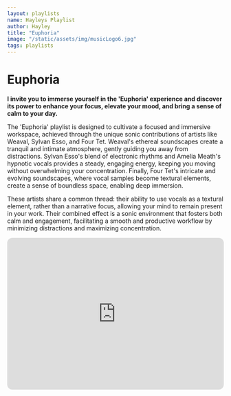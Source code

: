 ```yaml
---
layout: playlists
name: Hayleys Playlist
author: Hayley
title: "Euphoria"
image: "/static/assets/img/musicLogo6.jpg"
tags: playlists
---
```

# Euphoria
**I invite you to immerse yourself in the 'Euphoria' experience and discover its power to enhance your focus, elevate your mood, and bring a sense of calm to your day.**

The 'Euphoria' playlist is designed to cultivate a focused and immersive workspace, achieved through the unique sonic contributions of artists like Weaval, Sylvan Esso, and Four Tet. Weaval's ethereal soundscapes create a tranquil and intimate atmosphere, gently guiding you away from distractions. Sylvan Esso's blend of electronic rhythms and Amelia Meath's hypnotic vocals provides a steady, engaging energy, keeping you moving without overwhelming your concentration. Finally, Four Tet's intricate and evolving soundscapes, where vocal samples become textural elements, create a sense of boundless space, enabling deep immersion.

These artists share a common thread: their ability to use vocals as a textural element, rather than a narrative focus, allowing your mind to remain present in your work. Their combined effect is a sonic environment that fosters both calm and engagement, facilitating a smooth and productive workflow by minimizing distractions and maximizing concentration.

<iframe style="border-radius:12px" src="https://open.spotify.com/embed/playlist/4CDXk8fWYZiXKaaruVNT7U?utm_source=generator" width="100%" height="352" frameBorder="0" allowfullscreen="" allow="autoplay; clipboard-write; encrypted-media; fullscreen; picture-in-picture" loading="lazy"></iframe>